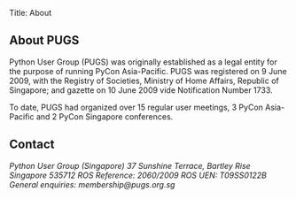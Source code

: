 Title: About

## About PUGS

Python User Group (PUGS) was originally established as a legal entity for the
purpose of running PyCon Asia-Pacific. PUGS was registered on 9 June 2009, with
the Registry of Societies, Ministry of Home Affairs, Republic of Singapore; and
gazette on 10 June 2009 vide Notification Number 1733.

To date, PUGS had organized over 15 regular user meetings, 3 PyCon Asia-Pacific and 2 PyCon Singapore conferences.

## Contact

<address>
Python User Group (Singapore)  
37 Sunshine Terrace, Bartley Rise  
Singapore 535712  
ROS Reference: 2060/2009  
ROS UEN: T09SS0122B  
General enquiries: membership@pugs.org.sg
</address>
